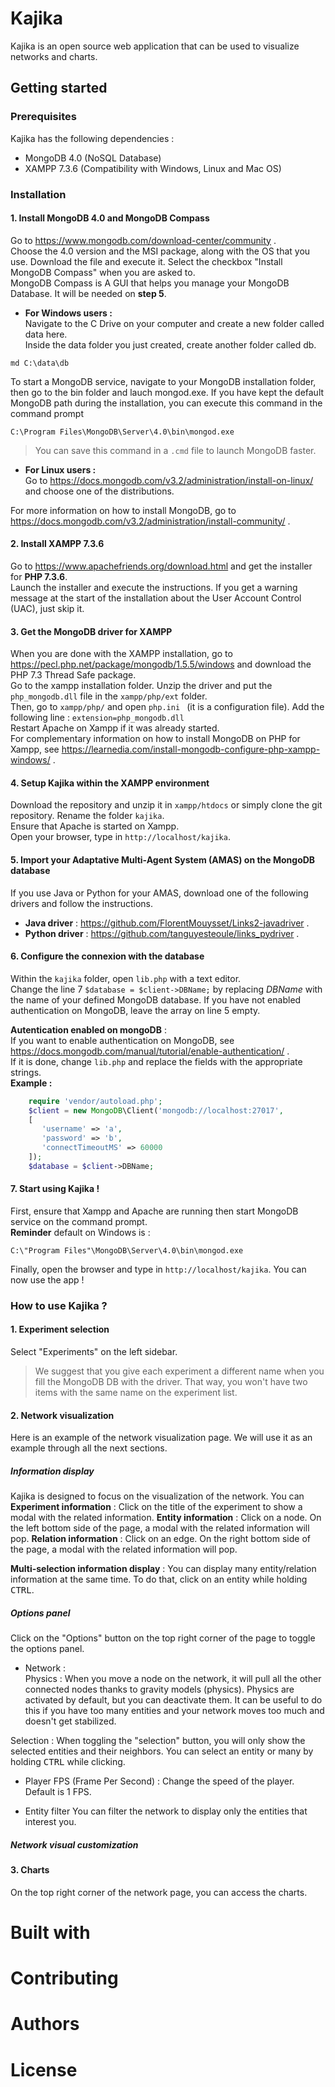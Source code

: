 # Kajika
Kajika is an open source web application that can be used to visualize networks and charts. 


## Getting started
  ### Prerequisites
Kajika has the following dependencies :
* MongoDB 4.0 (NoSQL Database)
* XAMPP 7.3.6 (Compatibility with Windows, Linux and Mac OS)

 ### Installation 
 
 #### 1. Install MongoDB 4.0 and MongoDB Compass
 Go to https://www.mongodb.com/download-center/community .  
 Choose the 4.0 version and the MSI package, along with the OS that you use.
 Download the file and execute it. Select the checkbox "Install MongoDB Compass" when you are asked to.  
 MongoDB Compass is A GUI that helps you manage your MongoDB Database. It will be needed on **step 5**.
 
 * **For Windows users :**  
 Navigate to the C Drive on your computer and create a new folder called data here.  
 Inside the data folder you just created, create another folder called db.
  ```
  md C:\data\db
  ```
  To start a MongoDB service, navigate to your MongoDB installation folder, then go to the bin folder and lauch mongod.exe.
  If you have kept the default MongoDB path during the installation, you can execute this command in the command prompt 
  ```
  C:\Program Files\MongoDB\Server\4.0\bin\mongod.exe
  ```
>  You can save this command in a ```.cmd``` file to launch MongoDB faster.
  
 * **For Linux users :**  
 Go to https://docs.mongodb.com/v3.2/administration/install-on-linux/ and choose one of the distributions.
 
For more information on how to install MongoDB, go to https://docs.mongodb.com/v3.2/administration/install-community/ .
 
 #### 2. Install XAMPP 7.3.6
 Go to https://www.apachefriends.org/download.html and get the installer for **PHP 7.3.6**.  
Launch the installer and execute the instructions. If you get a warning message at the start of the installation about the User Account Control (UAC), just skip it. 
 
 #### 3. Get the MongoDB driver for XAMPP 
 When you are done with the XAMPP installation, go to https://pecl.php.net/package/mongodb/1.5.5/windows and download the PHP 7.3 Thread Safe package.  
Go to the xampp installation folder. Unzip the driver and put the ``` php_mongodb.dll ``` file in the `` xampp/php/ext `` folder.  
Then, go to ``` xampp/php/ ``` and open ```php.ini ``` (it is a configuration file). Add the following line : ``` extension=php_mongodb.dll ```   
Restart Apache on Xampp if it was already started.  
For complementary information on how to install MongoDB on PHP for Xampp, see https://learnedia.com/install-mongodb-configure-php-xampp-windows/ .

 #### 4. Setup Kajika within the XAMPP environment
 Download the repository and unzip it in  ``` xampp/htdocs ``` or simply clone the git repository. Rename the folder ``` kajika ```.  
 Ensure that Apache is started on Xampp.  
 Open your browser, type in ``` http://localhost/kajika ```.  
 
#### 5. Import your Adaptative Multi-Agent System (AMAS) on the MongoDB database
If you use Java or Python for your AMAS, download one of the following drivers and follow the instructions.
* **Java driver** :  https://github.com/FlorentMouysset/Links2-javadriver .
* **Python driver** : https://github.com/tanguyesteoule/links_pydriver .   

#### 6. Configure the connexion with the database 
Within the `` kajika `` folder, open `lib.php` with a text editor.  
Change the line  7 `$database = $client->DBName;` by replacing *DBName* with the name of your defined MongoDB database.
If you have not enabled authentication on MongoDB, leave the array on line 5 empty.

**Autentication enabled on mongoDB** :  
If you want to enable authentication on MongoDB, see https://docs.mongodb.com/manual/tutorial/enable-authentication/ .  
If it is done, change `lib.php` and replace the fields with the appropriate strings.  
**Example :**
```php
	require 'vendor/autoload.php'; 
	$client = new MongoDB\Client('mongodb://localhost:27017',
	[ 
	   'username' => 'a',
	   'password' => 'b',
	   'connectTimeoutMS' => 60000	
	]);
	$database = $client->DBName; 
 ```
#### 7. Start using Kajika !
First, ensure that Xampp and Apache are running then start MongoDB service on the command prompt.  
**Reminder** default on Windows is :
  ```
  C:\"Program Files"\MongoDB\Server\4.0\bin\mongod.exe
  ```
 Finally, open the browser and type in ``` http://localhost/kajika ```. You can now use the app !

 
 ### How to use Kajika ?
 #### 1. Experiment selection
 Select "Experiments" on the left sidebar. 
 > We suggest that you give each experiment a different name when you fill the MongoDB DB with the driver. That way, you won't have two items with the same name on the experiment list.
 
 #### 2. Network visualization
 Here is an example of the network visualization page. We will use it as an example through all the next sections.
 
##### Information display 
Kajika is designed to focus on the visualization of the network. You can
**Experiment information** : Click on the title of the experiment to show a modal with the related information.
**Entity information** :  Click on a node. On the left bottom side of the page, a modal with the related information will pop.
**Relation information** :  Click on an edge. On the right bottom side of the page, a modal with the related information will pop. 

**Multi-selection information display** : You can display many entity/relation information at the same time. To do that, click on an entity while holding <kbd>CTRL</kbd>.

 
 ##### Options panel
 Click on the "Options" button on the top right corner of the page to toggle the options panel.  
* Network :  
Physics : 
When you move a node on the network, it will pull all the other connected nodes thanks to gravity models (physics).
Physics are activated by default, but you can deactivate them. It can be useful to do this if you have too many entities and your network moves too much and doesn't get stabilized.

Selection : 
When toggling the "selection" button, you will only show the selected entities and their neighbors. You can select an entity or many by holding <kbd>CTRL</kbd> while clicking.

* Player
FPS (Frame Per Second) : Change the speed of the player. Default is 1 FPS.

* Entity filter
You can filter the network to display only the entities that interest you. 

 ##### Network visual customization
 

#### 3. Charts
On the top right corner of the network page, you can access the charts. 

# Built with

# Contributing

# Authors

# License






 
 
 
 
 
 



